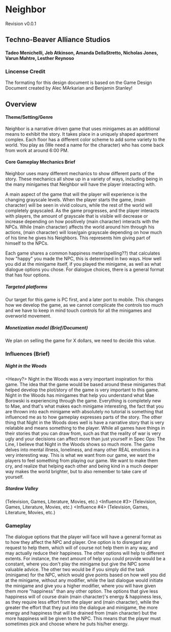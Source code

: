# Neighbor
Revision v0.0.1

## Techno-Beaver Alliance Studios
#### Tadeo Menichelli, Jeb Atkinson, Amanda DellaStretto, Nicholas Jones, Varun Mahtre, Lesther Reynoso

### Lincense Credit
The formating for this design document is based on the Game Design Document created by Alec MArkarian and Benjamin Stanley!

## Overview
#### Theme/Setting/Genre
Neighbor is a narrative driven game that uses minigames as an additional means to exhibit the story. It takes place in a uniquely shaped 
apartment complex. Each floor has a different color scheme to add some variety to the world. You play as (We need a name for the 
character) who has come back from work at around 6:00 PM. 
#### Core Gameplay Mechanics Brief
Neighbor uses many different mechanics to show different parts of the story. These mechanics all show up in a variety of ways, including 
being in the many minigames that Neighbor will have the player interacting with. 

A main aspect of the game that will the player will experience is the changing grayscale levels. When the player starts the game, 
(main character) will be seen in vivid colours, while the rest of the world will completely grayscaled. As the game progresses,
and the player interacts with players, the amount of grayscale that is visible will decrease or increase depending on how positively 
(main character) interacts with the NPCs. While (main character) affects the world around him through his actions, (main character) will
lose/gain grayscale depending on how much of his time he gives his Neighbors. This represents him giving part of himself to the NPCs.

Each game shares a common happiness meter(spelling??) that calculates how "happy" you made the NPC, this is determined in two ways. How well you did at the minigame itself, if you played the minigame, as well as what dialogue options you chose. For dialogue choices, there is a general format that has four options. 

##### Targeted platforms
Our target for this game is PC first, and a later port to mobile. This changes how we develop the game, as we cannot complicate the controls too much and we have to keep in mind touch controls for all the minigames and overworld movement.

##### Monetization model (Brief/Document) 
We plan on selling the game for X dollars, we need to decide this value. 

### Influences (Brief)
##### Night in the Woods
<Heavy?> 
Night in the Woods was a very important inspiration for this game. The idea that the game would be based around these minigames that helped develop the plot/story of the game is very important to this game. Night in the Woods has minigames that help you understand what Mae Borowski is experiencing through the game. Everything is completely new to Mae, and that's what makes each minigame interesting, the fact that you are thrown into each minigame with absolutely no tutorial is something that influenced me as to how gameplay expresses parts of the story. The other thing that Night in the Woods does well is have a narrative story that is very relatable and means something to the player. While all games have things in their stories that you can draw from, such as that the reality of war is very ugly and your decisions can affect more than just yourself in Spec Ops: The Line, I believe that Night in the Woods shows so much more. The game delves into mental illness, loneliness, and many other REAL emotions in a very interesting way. This is what we want from our game, we want the players to feel something from playing our game. We want to make them cry, and realize that helping each other and being kind in a much deeper way makes the world brighter, but to also remember to take care of yourself. 
##### Stardew Valley
<Medium> (Television, Games, Literature, Movies, etc.)
<Explain why this is an influence in one paragraph or less>
<Influence #3>
<Medium> (Television, Games, Literature, Movies, etc.)
<Explain why this is an influence in one paragraph or less>
<Influence #4>
<Medium> (Television, Games, Literature, Movies, etc.)
<Explain why this is an influence in one paragraph or less>
	
### Gameplay
The dialogue options that the player will face will have a general format as to how they affect the NPC and player. One option is to disregard any request to help them, which will of course not help them in any way, and may actually reduce their happiness. The other options will help to different extents. For instance, the next amount of help you could provide would be a constant, where you don't play the minigame but give the NPC some valuable advice. The other two would be if you simply did the task (minigame) for the NPC, which would give points based on how well you did at the minigame, without any modifier, while the last dialogue would initiate the minigame and give you a higher modifier, where you will have given them more "happiness" than any other option. The options that give less happiness will of course drain (main character)'s energy & happiness less, as they require less effort from the player and (main character), while the greater the effort that they put into the dialogue and minigame, the more energy and happiness that will be drained from (main character) but the more happiness will be given to the NPC. This means that the player must sometimes pick and choose where he puts his/her energy.

